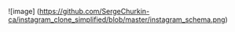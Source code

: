 ![image] (https://github.com/SergeChurkin-ca/instagram_clone_simplified/blob/master/instagram_schema.png)
